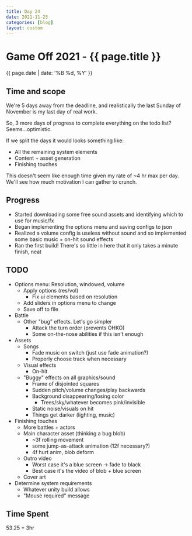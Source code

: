 ```yaml
---
title: Day 24
date: 2021-11-25
categories: [blog]
layout: custom
---
```

# Game Off 2021 - {{ page.title }}
{{ page.date | date: '%B %d, %Y' }}

## Time and scope

We're 5 days away from the deadline, and realistically the last Sunday of November is my last day of real work.

So, 3 more days of progress to complete everything on the todo list? Seems...optimistic.

If we split the days it would looks something like:
- All the remaining system elements
- Content + asset generation
- Finishing touches

This doesn't seem like enough time given my rate of ~4 hr max per day. We'll see how much motivation I can gather to crunch.

## Progress

- Started downloading some free sound assets and identifying which to use for music/fx
- Began implementing the options menu and saving configs to json
- Realized a volume config is useless without sound and so implemented some basic music + on-hit sound effects
- Ran the first build! There's so little in here that it only takes a minute finish, neat

## TODO

- Options menu: Resolution, windowed, volume
  - Apply options (res/vol)
    - Fix ui elements based on resolution
  - Add sliders in options menu to change
  - Save off to file
- Battle
  - Other "bug" effects. Let's go simpler
    - Attack the turn order (prevents OHKO)
    - Some on-the-nose abilities if this isn't enough
- Assets
  - Songs
    - Fade music on switch (just use fade animation?)
    - Properly choose track when necessary
  - Visual effects
    - On-hit
  - "Buggy" effects on all graphics/sound
    - Frame of disjointed squares
    - Sudden pitch/volume changes/play backwards
    - Background disappearing/losing color
      - Trees/sky/whatever becomes pink/invisible
    - Static noise/visuals on hit
    - Things get darker (lighting, music)
- Finishing touches
  - More battles + actors
  - Main character asset (thinking a bug blob)
    - ~3f rolling movement
    - some jump-as-attack animation (12f necessary?)
    - 4f hurt anim, blob deform
  - Outro video
    - Worst case it's a blue screen -> fade to black
    - Best case it's the video of blob + blue screen
  - Cover art
- Determine system requirements
  - Whatever unity build allows
  - "Mouse required" message

## Time Spent

53.25 + 3hr